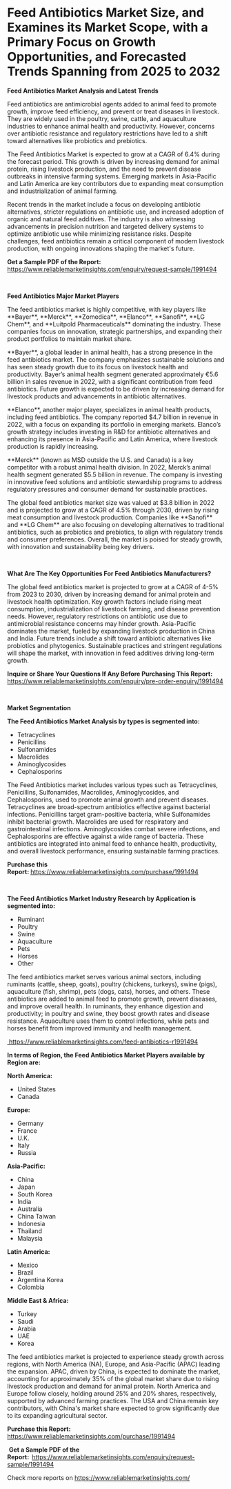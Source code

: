 <p><h1>Feed Antibiotics Market Size, and Examines its Market Scope, with a Primary Focus on Growth Opportunities, and Forecasted Trends Spanning from 2025 to 2032</h1></p><p><strong>Feed Antibiotics Market Analysis and Latest Trends</strong></p>
<p><p>Feed antibiotics are antimicrobial agents added to animal feed to promote growth, improve feed efficiency, and prevent or treat diseases in livestock. They are widely used in the poultry, swine, cattle, and aquaculture industries to enhance animal health and productivity. However, concerns over antibiotic resistance and regulatory restrictions have led to a shift toward alternatives like probiotics and prebiotics.</p><p>The Feed Antibiotics Market is expected to grow at a CAGR of 6.4% during the forecast period. This growth is driven by increasing demand for animal protein, rising livestock production, and the need to prevent disease outbreaks in intensive farming systems. Emerging markets in Asia-Pacific and Latin America are key contributors due to expanding meat consumption and industrialization of animal farming.</p><p>Recent trends in the market include a focus on developing antibiotic alternatives, stricter regulations on antibiotic use, and increased adoption of organic and natural feed additives. The industry is also witnessing advancements in precision nutrition and targeted delivery systems to optimize antibiotic use while minimizing resistance risks. Despite challenges, feed antibiotics remain a critical component of modern livestock production, with ongoing innovations shaping the market's future.</p></p>
<p><strong>Get a Sample PDF of the Report:&nbsp;</strong> <a href="https://www.reliablemarketinsights.com/enquiry/request-sample/1991494?utm_campaign=2225&utm_medium=2&utm_source=Github&utm_content=ia&utm_term=25012025&utm_id=feed-antibiotics">https://www.reliablemarketinsights.com/enquiry/request-sample/1991494</a></p>
<p>&nbsp;</p>
<p><strong>Feed Antibiotics Major Market Players</strong></p>
<p><p>The feed antibiotics market is highly competitive, with key players like **Bayer**, **Merck**, **Zomedica**, **Elanco**, **Sanofi**, **LG Chem**, and **Luitpold Pharmaceuticals** dominating the industry. These companies focus on innovation, strategic partnerships, and expanding their product portfolios to maintain market share.</p><p>**Bayer**, a global leader in animal health, has a strong presence in the feed antibiotics market. The company emphasizes sustainable solutions and has seen steady growth due to its focus on livestock health and productivity. Bayer’s animal health segment generated approximately €5.6 billion in sales revenue in 2022, with a significant contribution from feed antibiotics. Future growth is expected to be driven by increasing demand for livestock products and advancements in antibiotic alternatives.</p><p>**Elanco**, another major player, specializes in animal health products, including feed antibiotics. The company reported $4.7 billion in revenue in 2022, with a focus on expanding its portfolio in emerging markets. Elanco’s growth strategy includes investing in R&D for antibiotic alternatives and enhancing its presence in Asia-Pacific and Latin America, where livestock production is rapidly increasing.</p><p>**Merck** (known as MSD outside the U.S. and Canada) is a key competitor with a robust animal health division. In 2022, Merck’s animal health segment generated $5.5 billion in revenue. The company is investing in innovative feed solutions and antibiotic stewardship programs to address regulatory pressures and consumer demand for sustainable practices.</p><p>The global feed antibiotics market size was valued at $3.8 billion in 2022 and is projected to grow at a CAGR of 4.5% through 2030, driven by rising meat consumption and livestock production. Companies like **Sanofi** and **LG Chem** are also focusing on developing alternatives to traditional antibiotics, such as probiotics and prebiotics, to align with regulatory trends and consumer preferences. Overall, the market is poised for steady growth, with innovation and sustainability being key drivers.</p></p>
<p>&nbsp;</p>
<p><strong>What Are The Key Opportunities For Feed Antibiotics Manufacturers?</strong></p>
<p><p>The global feed antibiotics market is projected to grow at a CAGR of 4-5% from 2023 to 2030, driven by increasing demand for animal protein and livestock health optimization. Key growth factors include rising meat consumption, industrialization of livestock farming, and disease prevention needs. However, regulatory restrictions on antibiotic use due to antimicrobial resistance concerns may hinder growth. Asia-Pacific dominates the market, fueled by expanding livestock production in China and India. Future trends include a shift toward antibiotic alternatives like probiotics and phytogenics. Sustainable practices and stringent regulations will shape the market, with innovation in feed additives driving long-term growth.</p></p>
<p><strong>Inquire or Share Your Questions If Any Before Purchasing This Report:</strong> <a href="https://www.reliablemarketinsights.com/enquiry/pre-order-enquiry/1991494?utm_campaign=2225&utm_medium=2&utm_source=Github&utm_content=ia&utm_term=25012025&utm_id=feed-antibiotics">https://www.reliablemarketinsights.com/enquiry/pre-order-enquiry/1991494</a></p>
<p>&nbsp;</p>
<p><strong>Market Segmentation</strong></p>
<p><strong>The Feed Antibiotics Market Analysis by types is segmented into:</strong></p>
<p><ul><li>Tetracyclines</li><li>Penicillins</li><li>Sulfonamides</li><li>Macrolides</li><li>Aminoglycosides</li><li>Cephalosporins</li></ul></p>
<p><p>The Feed Antibiotics market includes various types such as Tetracyclines, Penicillins, Sulfonamides, Macrolides, Aminoglycosides, and Cephalosporins, used to promote animal growth and prevent diseases. Tetracyclines are broad-spectrum antibiotics effective against bacterial infections. Penicillins target gram-positive bacteria, while Sulfonamides inhibit bacterial growth. Macrolides are used for respiratory and gastrointestinal infections. Aminoglycosides combat severe infections, and Cephalosporins are effective against a wide range of bacteria. These antibiotics are integrated into animal feed to enhance health, productivity, and overall livestock performance, ensuring sustainable farming practices.</p></p>
<p><strong>Purchase this Report:&nbsp;</strong><a href="https://www.reliablemarketinsights.com/purchase/1991494?utm_campaign=2225&utm_medium=2&utm_source=Github&utm_content=ia&utm_term=25012025&utm_id=feed-antibiotics">https://www.reliablemarketinsights.com/purchase/1991494</a></p>
<p>&nbsp;</p>
<p><strong>The Feed Antibiotics Market Industry Research by Application is segmented into:</strong></p>
<p><ul><li>Ruminant</li><li>Poultry</li><li>Swine</li><li>Aquaculture</li><li>Pets</li><li>Horses</li><li>Other</li></ul></p>
<p><p>The feed antibiotics market serves various animal sectors, including ruminants (cattle, sheep, goats), poultry (chickens, turkeys), swine (pigs), aquaculture (fish, shrimp), pets (dogs, cats), horses, and others. These antibiotics are added to animal feed to promote growth, prevent diseases, and improve overall health. In ruminants, they enhance digestion and productivity; in poultry and swine, they boost growth rates and disease resistance. Aquaculture uses them to control infections, while pets and horses benefit from improved immunity and health management.</p></p>
<p><a href="https://www.reliablemarketinsights.com/feed-antibiotics-r1991494?utm_campaign=2225&utm_medium=2&utm_source=Github&utm_content=ia&utm_term=25012025&utm_id=feed-antibiotics">&nbsp;https://www.reliablemarketinsights.com/feed-antibiotics-r1991494</a></p>
<p><strong>In terms of Region, the Feed Antibiotics Market Players available by Region are:</strong></p>
<p>
    <p> <strong> North America: </strong>
        <ul>
            <li>United States</li>
            <li>Canada</li>
        </ul>
        </p> 
    <p> <strong> Europe: </strong>
        <ul>
            <li>Germany</li>
            <li>France</li>
            <li>U.K.</li>
            <li>Italy</li>
            <li>Russia</li>
        </ul>
        </p> 
    <p> <strong> Asia-Pacific: </strong>
        <ul>
            <li>China</li>
            <li>Japan</li>
            <li>South Korea</li>
            <li>India</li>
            <li>Australia</li>
            <li>China Taiwan</li>
            <li>Indonesia</li>
            <li>Thailand</li>
            <li>Malaysia</li>
        </ul>
        </p> 
    <p> <strong> Latin America: </strong>
        <ul>
            <li>Mexico</li>
            <li>Brazil</li>
            <li>Argentina Korea</li>
            <li>Colombia</li>
        </ul>
        </p> 
    <p> <strong> Middle East & Africa: </strong>
        <ul>
            <li>Turkey</li>
            <li>Saudi</li>
            <li>Arabia</li>
            <li>UAE</li>
            <li>Korea</li>
        </ul>
    </p>
    </p>
<p><p>The feed antibiotics market is projected to experience steady growth across regions, with North America (NA), Europe, and Asia-Pacific (APAC) leading the expansion. APAC, driven by China, is expected to dominate the market, accounting for approximately 35% of the global market share due to rising livestock production and demand for animal protein. North America and Europe follow closely, holding around 25% and 20% shares, respectively, supported by advanced farming practices. The USA and China remain key contributors, with China's market share expected to grow significantly due to its expanding agricultural sector.</p></p>
<p><strong>Purchase this Report: </strong><a href="https://www.reliablemarketinsights.com/purchase/1991494?utm_campaign=2225&utm_medium=2&utm_source=Github&utm_content=ia&utm_term=25012025&utm_id=feed-antibiotics">https://www.reliablemarketinsights.com/purchase/1991494</a></p>
<p>&nbsp;<strong>Get a Sample PDF of the Report:&nbsp;&nbsp;</strong><a href="https://www.reliablemarketinsights.com/enquiry/request-sample/1991494?utm_campaign=2225&utm_medium=2&utm_source=Github&utm_content=ia&utm_term=25012025&utm_id=feed-antibiotics">https://www.reliablemarketinsights.com/enquiry/request-sample/1991494</a></p>
<p><strong></strong></p>
<p>Check more reports on <a href="https://www.reliablemarketinsights.com/?utm_campaign=2225&utm_medium=2&utm_source=Github&utm_content=ia&utm_term=25012025&utm_id=feed-antibiotics">https://www.reliablemarketinsights.com/</a></p>